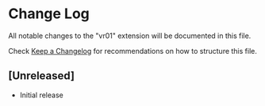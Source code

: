 # Change Log

All notable changes to the "vr01" extension will be documented in this file.

Check [Keep a Changelog](http://keepachangelog.com/) for recommendations on how to structure this file.

## [Unreleased]

- Initial release
